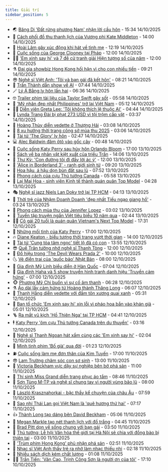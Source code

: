 ```yaml
---
title: Giải trí
sidebar_position: 5
---
```


<!-- vnexpress-giai-tri:START -->
- 🌏 [Băng Di &#39;Đất rừng phương Nam&#39; nhận lời cầu hôn](https://vnexpress.net/bang-di-dat-rung-phuong-nam-nhan-loi-cau-hon-4951415.html) - 15:34 14/10/2025
- 💫 [Cách phối đồ thu thanh lịch của Vương phi Kate Middleton](https://vnexpress.net/cach-phoi-do-thu-thanh-lich-cua-vuong-phi-kate-middleton-4951256.html) - 14:00 14/10/2025
- 🌮 [Hoài Lâm gây xúc động khi hát về tình mẹ](https://vnexpress.net/hoai-lam-gay-xuc-dong-khi-hat-ve-tinh-me-4951345.html) - 12:19 14/10/2025
- 🧠 [Cuộc sống của George Clooney tại Pháp](https://vnexpress.net/cuoc-song-cua-george-clooney-tai-phap-4948331.html) - 12:00 14/10/2025
- 👨‍🏫 [&#39;Em xinh say hi&#39; và 7 đề cử tranh giải Hiện tượng số của năm](https://vnexpress.net/em-xinh-say-hi-va-7-de-cu-tranh-giai-hien-tuong-so-cua-nam-4948294.html) - 12:00 14/10/2025
- ⚗️ [Đại gia showbiz Hong Kong hối hận vì cho con nhiều tiền](https://vnexpress.net/dai-gia-showbiz-hong-kong-hoi-han-vi-cho-con-nhieu-tien-4951189.html) - 09:21 14/10/2025
- 😎 [Nghệ sĩ Việt Anh: &#39;Tôi và bạn gái đã kết hôn&#39;](https://vnexpress.net/nghe-si-viet-anh-toi-va-ban-gai-da-ket-hon-4951262.html) - 08:21 14/10/2025
- 🫣 [Trấn Thành dẫn show về AI](https://vnexpress.net/tran-thanh-dan-show-ve-ai-4950833.html) - 07:44 14/10/2025
- 🪄 [Lý Á Bằng ly hôn lần hai](https://vnexpress.net/ly-a-bang-ly-hon-lan-hai-4951182.html) - 06:36 14/10/2025
- 🤓 [Trailer phim tài liệu của Taylor Swift gây sốt](https://vnexpress.net/trailer-phim-tai-lieu-cua-taylor-swift-gay-sot-4951085.html) - 05:58 14/10/2025
- 🫶 [&#39;Mỹ nhân đẹp nhất Philippines&#39; trở lại Việt Nam](https://vnexpress.net/my-nhan-dep-nhat-philippines-tro-lai-viet-nam-4951146.html) - 05:12 14/10/2025
- 🧑‍🏫 [Diễn viên Greta Lee: &#39;Tôi không thích lệ thuộc AI&#39;](https://vnexpress.net/dien-vien-greta-lee-toi-khong-thich-le-thuoc-ai-4950764.html) - 04:44 14/10/2025
- 🦄 [Lynda Trang Đài bị phạt 273 USD vì tội trộm cắp vặt](https://vnexpress.net/lynda-trang-dai-bi-phat-273-usd-vi-toi-trom-cap-vat-4951100.html) - 03:37 14/10/2025
- 💫 [Hoàng Thùy diễn vedette ở Thượng Hải](https://vnexpress.net/hoang-thuy-dien-vedette-o-thuong-hai-4950922.html) - 03:08 14/10/2025
- 🎊 [8 xu hướng thời trang công sở mùa thu 2025](https://vnexpress.net/8-xu-huong-thoi-trang-cong-so-mua-thu-2025-4950808.html) - 03:06 14/10/2025
- 👹 [Tài tử &#39;The Glory&#39; ly hôn](https://vnexpress.net/tai-tu-the-glory-ly-hon-4951006.html) - 02:47 14/10/2025
- 💻 [Alec Baldwin đâm ôtô vào gốc cây](https://vnexpress.net/alec-baldwin-dam-oto-vao-goc-cay-4950960.html) - 00:48 14/10/2025
- 🤡 [Cuộc sống Katy Perry sau hủy hôn Orlando Bloom](https://vnexpress.net/cuoc-song-katy-perry-sau-huy-hon-orlando-bloom-4950536.html) - 17:00 13/10/2025
- 🥰 [Sách về ba nhân vật kiệt xuất của triều Trần](https://vnexpress.net/sach-ve-ba-nhan-vat-kiet-xuat-cua-trieu-tran-4950090.html) - 14:06 13/10/2025
- 🚀 [Thư Kỳ: &#39;Con đường tôi đi đầy lời ác ý&#39;](https://vnexpress.net/thu-ky-con-duong-toi-di-day-loi-ac-y-4950818.html) - 12:00 13/10/2025
- 📝 [&#39;Alice in Borderland 3&#39; - ranh giới sinh tử](https://vnexpress.net/giai-tri/phim/thu-vien-phim/alice-in-borderland-50/season-3) - 09:20 13/10/2025
- 🐲 [Hoa hậu, á hậu dọn bùn đất sau lũ](https://vnexpress.net/hoa-hau-a-hau-don-bun-dat-sau-lu-4950726.html) - 07:52 13/10/2025
- 🎃 [Phong cách của cựu Thủ tướng Canada](https://vnexpress.net/phong-cach-cua-cuu-thu-tuong-canada-4950661.html) - 05:58 13/10/2025
- 🤠 [Lại Mai Hoa - sinh viên Kinh tế thành quán quân Top Model](https://vnexpress.net/lai-mai-hoa-sinh-vien-kinh-te-thanh-quan-quan-top-model-4950645.html) - 04:28 13/10/2025
- 🎭 [Nghệ sĩ jazz Niels Lan Doky trở lại TP HCM](https://vnexpress.net/nghe-si-jazz-niels-lan-doky-tro-lai-tp-hcm-4949802.html) - 04:13 13/10/2025
- 🧰 [Thời trẻ của Nhậm Doanh Doanh &#39;đẹp nhất Tiếu ngạo giang hồ&#39;](https://vnexpress.net/thoi-tre-cua-nham-doanh-doanh-dep-nhat-tieu-ngao-giang-ho-4950581.html) - 03:24 13/10/2025
- 🦍 [Phong cách mùa thu của Jennifer Lopez](https://vnexpress.net/phong-cach-mua-thu-cua-jennifer-lopez-4950094.html) - 03:02 13/10/2025
- 🌝 [Tuyển tập truyện ngắn Việt tiêu biểu 10 năm qua](https://vnexpress.net/tuyen-tap-truyen-ngan-viet-tieu-bieu-10-nam-qua-4950544.html) - 02:44 13/10/2025
- 🧑‍💻 [Cô gái 20 tuổi là quán quân Vietnam&#39;s Next Top Model](https://vnexpress.net/co-gai-20-tuoi-la-quan-quan-vietnam-s-next-top-model-4950422.html) - 17:31 12/10/2025
- 🥸 [Những mối tình của Katy Perry](https://vnexpress.net/nhung-moi-tinh-cua-katy-perry-4950369.html) - 17:00 12/10/2025
- 🔥 [Diane Keaton - biểu tượng thời trang vượt thời gian](https://vnexpress.net/diane-keaton-bieu-tuong-thoi-trang-vuot-thoi-gian-4950409.html) - 14:00 12/10/2025
- 🐎 [Tài tử &#39;Cung tỏa tâm ngọc&#39; tiết lộ đã có con](https://vnexpress.net/tai-tu-cung-toa-tam-ngoc-tiet-lo-da-co-con-4950428.html) - 13:55 12/10/2025
- 😎 [Quế Trân tưởng nhớ nghệ sĩ Thanh Tòng](https://vnexpress.net/que-tran-tuong-nho-nghe-si-thanh-tong-4950366.html) - 12:00 12/10/2025
- 🦄 [Đồ hiệu trong &#39;The Devil Wears Prada 2&#39;](https://vnexpress.net/do-hieu-trong-the-devil-wears-prada-2-4948900.html) - 10:00 12/10/2025
- 🌜 [Vẻ điển trai của &#39;quốc bảo&#39; Nhật Bản](https://vnexpress.net/ve-dien-trai-cua-quoc-bao-nhat-ban-4950294.html) - 08:00 12/10/2025
- 🚦 [Gia đình Mỹ Linh biểu diễn ở Hàn Quốc](https://vnexpress.net/gia-dinh-my-linh-bieu-dien-o-han-quoc-4950351.html) - 07:04 12/10/2025
- 🧐 [Gia đình Haha và 5 show truyền hình tranh danh hiệu &#39;Truyền cảm hứng&#39;](https://vnexpress.net/gia-dinh-haha-va-5-show-truyen-hinh-tranh-danh-hieu-truyen-cam-hung-4948292.html) - 07:00 12/10/2025
- 🐵 [Phương Mỹ Chi buồn vì sự cố âm thanh](https://vnexpress.net/phuong-my-chi-buon-vi-su-co-am-thanh-4950334.html) - 06:28 12/10/2025
- ⚗️ [Áo dài lấy cảm hứng từ Hoàng thành Thăng Long](https://vnexpress.net/ao-dai-lay-cam-hung-tu-hoang-thanh-thang-long-4950330.html) - 06:07 12/10/2025
- 👺 [Thanh Hằng diễn vedette với đầm tôn xương quai xanh](https://vnexpress.net/thanh-hang-dien-vedette-voi-dam-ton-xuong-quai-xanh-4950295.html) - 05:31 12/10/2025
- 🌊 [Ban tổ chức &#39;Em xinh say hi&#39; xin lỗi vì pháo hoa bắn vào khán giả](https://vnexpress.net/ban-to-chuc-em-xinh-say-hi-xin-loi-vi-phao-hoa-ban-vao-khan-gia-4950339.html) - 05:01 12/10/2025
- 🪜 [Ra mắt vũ kịch &#39;Hồ Thiên Nga&#39; tại TP HCM](https://vnexpress.net/ra-mat-vu-kich-ho-thien-nga-tai-tp-hcm-4950212.html) - 04:41 12/10/2025
- 🕴 [Katy Perry &#39;ôm cựu Thủ tướng Canada trên du thuyền&#39;](https://vnexpress.net/katy-perry-om-cuu-thu-tuong-canada-tren-du-thuyen-4950296.html) - 03:16 12/10/2025
- 💃 [Nghệ sĩ Thanh Ngoan hát xẩm cùng các &#39;Em xinh say hi&#39;](https://vnexpress.net/nghe-si-thanh-ngoan-hat-xam-cung-cac-em-xinh-say-hi-4950281.html) - 02:04 12/10/2025
- 🦄 [Minh tinh phim &#39;Bố già&#39; qua đời](https://vnexpress.net/minh-tinh-phim-bo-gia-qua-doi-4950284.html) - 01:23 12/10/2025
- ⛽️ [Cuộc sống làm mẹ đơn thân của Kim Tuyến](https://vnexpress.net/cuoc-song-lam-me-don-than-cua-kim-tuyen-4949560.html) - 17:00 11/10/2025
- 😎 [Lam Trường chăm sóc con sơ sinh](https://vnexpress.net/lam-truong-cham-soc-con-so-sinh-4950093.html) - 13:00 11/10/2025
- 🌊 [Victoria Beckham vực dậy sự nghiệp bên bờ phá sản](https://vnexpress.net/victoria-beckham-vuc-day-su-nghiep-ben-bo-pha-san-4949701.html) - 11:00 11/10/2025
- 🐲 [Thí sinh Miss Grand diễn trang phục áo tắm](https://vnexpress.net/thi-sinh-miss-grand-dien-trang-phuc-ao-tam-4950151.html) - 08:46 11/10/2025
- 💂 [Sơn Tùng M-TP và nghệ sĩ chung tay vì người vùng bão lũ](https://vnexpress.net/son-tung-m-tp-va-nghe-si-chung-tay-vi-nguoi-vung-bao-lu-4950083.html) - 08:00 11/10/2025
- 🙉 [László Krasznahorkai - bậc thầy kể chuyện của châu Âu](https://vnexpress.net/laszlo-krasznahorkai-bac-thay-ke-chuyen-cua-chau-au-4949441.html) - 07:59 11/10/2025
- 💪 [Sao nhí Thái Lan gọi Việt Nam là &#39;quê hương thứ hai&#39;](https://vnexpress.net/sao-nhi-thai-lan-goi-viet-nam-la-que-huong-thu-hai-4950154.html) - 07:17 11/10/2025
- 👍 [Thành Long tạo dáng bên David Beckham](https://vnexpress.net/thanh-long-tao-dang-ben-david-beckham-4950125.html) - 05:06 11/10/2025
- 💪 [Megan Markle tạo nét thanh lịch với đồ trắng](https://vnexpress.net/megan-markle-tao-net-thanh-lich-voi-do-trang-4949894.html) - 04:45 11/10/2025
- 💄 [Brad Pitt dọn về sống chung với bạn gái](https://vnexpress.net/brad-pitt-don-ve-song-chung-voi-ban-gai-4950035.html) - 03:50 11/10/2025
- 🦩 [Thủ tướng: Lễ hội Văn hóa thế giới tại Hà Nội sẻ chia với đồng bào bị thiên tai](https://vnexpress.net/thu-tuong-le-hoi-van-hoa-the-gioi-tai-ha-noi-se-chia-voi-dong-bao-bi-thien-tai-4950045.html) - 03:00 11/10/2025
- 🥸 [&#39;Trùm phim Hong Kong&#39; phủ nhận phá sản](https://vnexpress.net/trum-phim-hong-kong-phu-nhan-pha-san-4950051.html) - 02:51 11/10/2025
- 🧰 [Nhạc sĩ Việt Anh thấy trẻ ra nhờ làm nhạc thiếu nhi](https://vnexpress.net/nhac-si-viet-anh-thay-tre-ra-nho-lam-nhac-thieu-nhi-4948159.html) - 02:18 11/10/2025
- 💼 [Nhiều sách dịch kém chất lượng](https://vnexpress.net/nhieu-sach-dich-kem-chat-luong-4944557.html) - 01:08 11/10/2025
- 🧑‍💻 [Trần Tiến: &#39;Văn Cao, Trịnh Công Sơn là người ơn của tôi&#39;](https://vnexpress.net/tran-tien-van-cao-trinh-cong-son-la-nguoi-on-cua-toi-4949957.html) - 17:10 10/10/2025<!-- vnexpress-giai-tri:END -->
